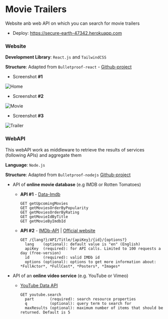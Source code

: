# **Movie Trailers**

Website anb web API on which you can search for movie trailers

* Deploy: https://secure-earth-47342.herokuapp.com

### **Website**

**Development Library**: `React.js` and `TailwindCSS`

**Structure**: Adapted from `Bulletproof-react` - [Github-project](https://github.com/alan2207/bulletproof-react)

* Screenshot **#1**

![Home](https://github.com/EstevesAndre/movie-trailers-app/blob/master/screenshots/home-view.png?raw=true)


* Screenshot **#2**

![Movie](https://github.com/EstevesAndre/movie-trailers-app/blob/master/screenshots/movie-view.png?raw=true)


* Screenshot **#3**

![Trailer](https://github.com/EstevesAndre/movie-trailers-app/blob/master/screenshots/trailer-view.png?raw=true)


### **WebAPI**

This webAPI work as middleware to retrieve the results of services (following APIs) and aggregate them

**Language**: `Node.js`

**Structure**: Adapted from `Bulletproof-nodejs` [Github-project](https://github.com/santiq/bulletproof-nodejs)

* API of **online movie database** (e.g IMDB or Rotten Tomatoes)
  - **API #1** - [Data-Imdb](https://rapidapi.com/SAdrian/api/data-imdb1/)

        GET getUpcomingMovies
        GET getMoviesOrderByPopularity 
        GET getMoviesOrderByRating
        GET getMovieIdByTitle
        GET getMovieByImdbId

  - **API #2** - [IMDb-API](https://rapidapi.com/IMDb-API/api/imdb-api1/) | [Official website](https://imdb-api.com/api)

        GET /{lang?}/API/Title/{apiKey}/{id}/{options?}
          lang    (optional): default value is "en" (English)
          apiKey  (required): for API calls. Limited to 100 requests a day (free-version)
          id      (required): valid IMDb id
          options (optional): options to get more information about: *FullActor*, *FullCast*, *Posters*, *Images*

* API of an **online video service** (e.g. YouTube or Vimeo)
  - [YouTube Data API](https://developers.google.com/youtube/v3)

        GET youtube.search
          part       (required): search resource properties
          q          (optional): query term to search for
          maxResults (optional): maximum number of items that should be returned. Default is 5

